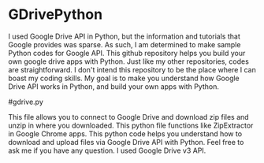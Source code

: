 # GDrivePython

I used Google Drive API in Python, but the information and tutorials that Google provides was sparse.
As such, I am determined to make sample Python codes for Google API.
This github repository helps you build your own google drive apps with Python. Just like my other repositories, codes are straightforward.
I don't intend this repository to be the place where I can boast my coding skills. My goal is to make you understand how Google Drive API works in Python, and build your own apps with Python.

#gdrive.py

This file allows you to connect to Google Drive and download zip files and unzip in where you downloaded.
This python file functions like ZipExtractor in Google Chrome apps. This python code helps you understand how to download and upload files via Google Drive API with Python.
Feel free to ask me if you have any question.
I used Google Drive v3 API.

